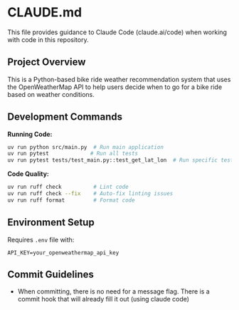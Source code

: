 # CLAUDE.md

This file provides guidance to Claude Code (claude.ai/code) when working with code in this repository.

## Project Overview

This is a Python-based bike ride weather recommendation system that uses the OpenWeatherMap API to help users decide when to go for a bike ride based on weather conditions.

## Development Commands

**Running Code:**
```bash
uv run python src/main.py  # Run main application
uv run pytest             # Run all tests
uv run pytest tests/test_main.py::test_get_lat_lon  # Run specific test
```

**Code Quality:**
```bash
uv run ruff check          # Lint code
uv run ruff check --fix    # Auto-fix linting issues
uv run ruff format         # Format code
```

## Environment Setup

Requires `.env` file with:
```
API_KEY=your_openweathermap_api_key
```

## Commit Guidelines

- When committing, there is no need for a message flag. There is a commit hook that will already fill it out (using claude code)